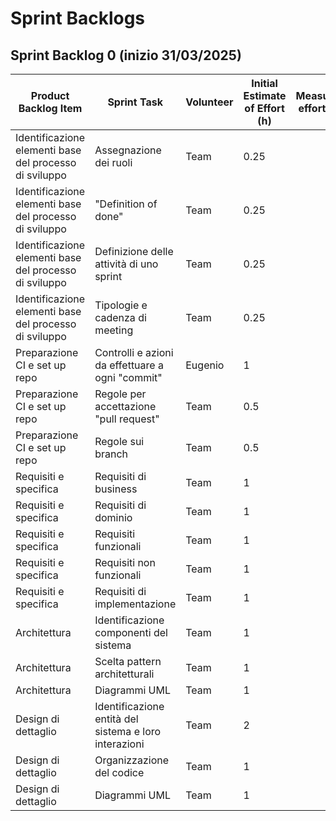 # Sprint Backlogs
## Sprint Backlog 0 (inizio 31/03/2025)
| **Product Backlog Item**                               | **Sprint Task**                                       | **Volunteer** | **Initial Estimate of Effort (h)** | **Measured effort (h)** | **Remaining effort for the next sprint (h)** |
|--------------------------------------------------------|-------------------------------------------------------|---------------|------------------------------------|-------------------------|----------------------------------------------|
| Identificazione elementi base del processo di sviluppo | Assegnazione dei ruoli                                | Team          | 0.25                               |                         |                                              |
| Identificazione elementi base del processo di sviluppo | "Definition of done"                                  | Team          | 0.25                               |                         |                                              |
| Identificazione elementi base del processo di sviluppo | Definizione delle attività di uno sprint              | Team          | 0.25                               |                         |                                              |
| Identificazione elementi base del processo di sviluppo | Tipologie e cadenza di meeting                        | Team          | 0.25                               |                         |                                              |
| Preparazione CI e set up repo                          | Controlli e azioni da effettuare a ogni "commit"      | Eugenio       | 1                                  |                         |                                              |
| Preparazione CI e set up repo                          | Regole per accettazione "pull request"                | Team          | 0.5                                |                         |                                              |
| Preparazione CI e set up repo                          | Regole sui branch                                     | Team          | 0.5                                |                         |                                              |
| Requisiti e specifica                                  | Requisiti di business                                 | Team          | 1                                  |                         |                                              |
| Requisiti e specifica                                  | Requisiti di dominio                                  | Team          | 1                                  |                         |                                              |
| Requisiti e specifica                                  | Requisiti funzionali                                  | Team          | 1                                  |                         |                                              |
| Requisiti e specifica                                  | Requisiti non funzionali                              | Team          | 1                                  |                         |                                              |
| Requisiti e specifica                                  | Requisiti di implementazione                          | Team          | 1                                  |                         |                                              |
| Architettura                                           | Identificazione componenti del sistema                | Team          | 1                                  |                         |                                              |
| Architettura                                           | Scelta pattern architetturali                         | Team          | 1                                  |                         |                                              |
| Architettura                                           | Diagrammi UML                                         | Team          | 1                                  |                         |                                              |
| Design di dettaglio                                    | Identificazione entità del sistema e loro interazioni | Team          | 2                                  |                         |                                              |
| Design di dettaglio                                    | Organizzazione del codice                             | Team          | 1                                  |                         |                                              |
| Design di dettaglio                                    | Diagrammi UML                                         | Team          | 1                                  |                         |                                              |